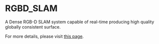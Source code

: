 # RGBD_SLAM

A Dense RGB-D SLAM system capable of real-time producing high quality globally consistent surface.

For more details, please visit [this page](https://yezhenzhao.github.io/rgbd_slam).